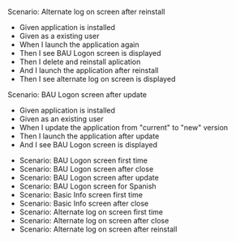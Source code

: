 Scenario: Alternate log on screen after reinstall
<ul>
<li> Given application is installed
<li>Given as a existing user
<li>When I launch the application again
<li>Then I see BAU Logon screen is displayed
<li>Then I delete and reinstall aplication
<li>And I launch the application after reinstall
<li>Then I see alternate log on screen is displayed </ul>

Scenario: BAU Logon screen after update
<ul>
<li>Given application is installed
<li>Given as an existing user
<li>When I update the application from "current" to "new" version
<li>Then I launch the application after update
<li>And I see BAU Logon screen is displayed </ul>

<ul>
<li>Scenario: BAU Logon screen first time
<li>Scenario: BAU Logon screen after close
<li>Scenario: BAU Logon screen after update
<li>Scenario: BAU Logon screen for Spanish

<li>Scenario: Basic Info screen first time
<li>Scenario: Basic Info screen after close

<li>Scenario: Alternate log on screen first time
<li>Scenario: Alternate log on screen after close
<li>Scenario: Alternate log on screen after reinstall
</ul>